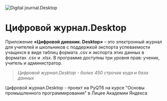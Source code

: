 
<p><img align="center" src="https://readme-typing-svg.herokuapp.com?font=Fira+Code&pause=1300&color=9561CE&width=435&lines=%F0%9F%91%8B+Hi%2C+it's+Digital+journal+Desktop+%F0%9F%8F%86" alt="Digital journal.Desktop" /></p>

# Цифровой журнал.Desktop

Приложение **«Цифровой дневник. Desktop»** – это электронный журнал для учителей и школьников с поддержкой экспорта успеваемости учащихся в виде таблиц формата .csv и экспорта этих данных в форматах .csv и .xlsx. В программе доступны три уровня прав: ученик, учитель и администратор.
<br>

>_Цифровой журнал.Desktop - более 450 строчек кода и база данных_

Цифровой журнал.Desktop - проект на PyQT6 на курсе "Основы промышленного программирования" в Лицее Академии Яндекса
